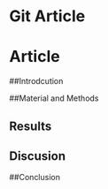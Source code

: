 
# Git Article

# Article

##Introdcution

##Material and Methods

## Results

## Discusion  

##Conclusion
